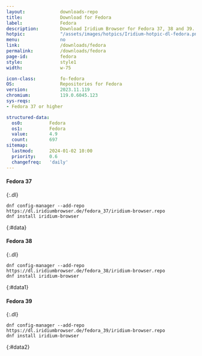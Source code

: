 ```yaml
---
layout:				downloads-repo
title:				Download for Fedora
label:				Fedora
description:		Download Iridium Browser for Fedora 37, 38 and 39. Install package from repository using the command line.
hotpic:				"/assets/images/hotpics/Iridium-hotpic-dl-fedora.png"
menu:				no
link:				/downloads/fedora
permalink:			/downloads/fedora
page-id:			fedora
style:				style1
width:				w-75

icon-class:			fo-fedora
OS: 				Repositories for Fedora
version:			2023.11.119
chromium:			119.0.6045.123
sys-reqs:
- Fedora 37 or higher

structured-data:
  os0:			Fedora
  os1:			Fedora
  value:		4.9
  count:		697
sitemap:
  lastmod:		2024-01-02 10:00
  priority:		0.6
  changefreq:	'daily'
---
```


#### Fedora 37 #
{:.dl}

	dnf config-manager --add-repo https://dl.iridiumbrowser.de/fedora_37/iridium-browser.repo
	dnf install iridium-browser
{:#data}

#### Fedora 38 #
{:.dl}

	dnf config-manager --add-repo https://dl.iridiumbrowser.de/fedora_38/iridium-browser.repo
	dnf install iridium-browser
{:#data1}

#### Fedora 39 #
{:.dl}

	dnf config-manager --add-repo https://dl.iridiumbrowser.de/fedora_39/iridium-browser.repo
	dnf install iridium-browser
{:#data2}
